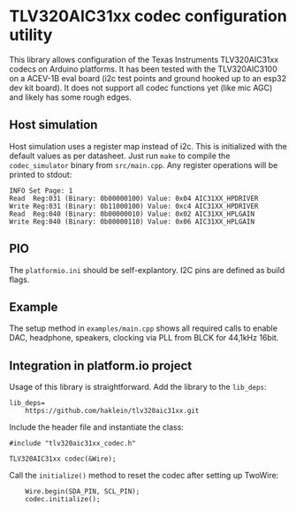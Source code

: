 # TLV320AIC31xx codec configuration utility

This library allows configuration of the Texas Instruments TLV320AIC31xx codecs on Arduino platforms. It has been tested with the TLV320AIC3100 on a ACEV-1B eval board (i2c test points and ground hooked up to an esp32 dev kit board). It does not support all codec functions yet (like mic AGC) and likely has some rough edges.

## Host simulation

Host simulation uses a register map instead of i2c. This is initialized with the default values as per datasheet. Just run `make` to compile the `codec_simulator` binary from `src/main.cpp`. Any register operations will be printed to stdout:
~~~
INFO Set Page: 1
Read  Reg:031 (Binary: 0b00000100) Value: 0x04 AIC31XX_HPDRIVER
Write Reg:031 (Binary: 0b11000100) Value: 0xc4 AIC31XX_HPDRIVER
Read  Reg:040 (Binary: 0b00000010) Value: 0x02 AIC31XX_HPLGAIN
Write Reg:040 (Binary: 0b00000110) Value: 0x06 AIC31XX_HPLGAIN
~~~

## PIO

The `platformio.ini` should be self-explantory. I2C pins are defined as build flags.

## Example

The setup method in `examples/main.cpp` shows all required calls to enable DAC, headphone, speakers, clocking via PLL from BLCK for 44,1kHz 16bit.

## Integration in platform.io project

Usage of this library is straightforward. Add the library to the `lib_deps`:
~~~
lib_deps=
	https://github.com/haklein/tlv320aic31xx.git
~~~
Include the header file and instantiate the class:
~~~
#include "tlv320aic31xx_codec.h"

TLV320AIC31xx codec(&Wire);
~~~

Call the `initialize()` method to reset the codec after setting up TwoWire:
~~~
    Wire.begin(SDA_PIN, SCL_PIN);
    codec.initialize();
~~~
